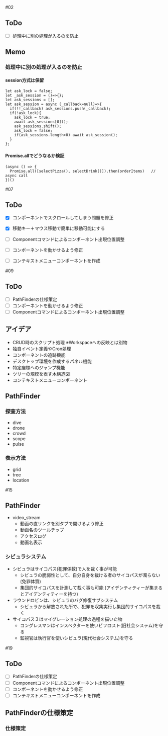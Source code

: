 #02
## ToDo
- [ ] 処理中に別の処理が入るのを防止

## Memo
### 処理中に別の処理が入るのを防止
#### session方式は保留
```
let ask_lock = false;
let _ask_session = ()=>{};
let ask_sessions = [];
let ask_session = async (_callback=null)=>{
  if(!!_callback) ask_sessions.push(_callback);
  if(!ask_lock){
    ask_lock = true;
    await ask_sessions[0]();
    ask_sessions.shift();
    ask_lock = false;
    if(ask_sessions.length>0) await ask_session();
  }
};
```
#### Promise.allでどうなるか検証
```
(async () => {
  Promise.all([selectPizza(), selectDrink()]).then(orderItems)   // async call
})()
```

#07
## ToDo
- [x] コンポーネントでスクロールしてしまう問題を修正
- [x] 移動キー＋マウス移動で簡単に移動可能にする
- [ ] Componentコマンドによるコンポーネント出現位置調整
- [ ] コンポーネントを動かせるよう修正
- [ ] コンテキストメニューコンポーネントを作成


#09
## ToDo
- [ ] PathFinderの仕様策定
- [ ] コンポーネントを動かせるよう修正
- [ ] Componentコマンドによるコンポーネント出現位置調整

## アイデア
- CRUD時のスクリプト処理 ※Workspaceへの反映とは別物
- 独自イベント定義やCron処理
- コンポーネントの追跡機能
- デスクトップ環境を作成するパネル機能
- 特定座標へのジャンプ機能
- ツリーの規模を表す木構造図
- コンテキストメニューコンポーネント

## PathFinder
### 探査方法
- dive
- drone
 - crowd
 - scope
 - pulse
### 表示方法
- grid
- tree
- location

#15
## PathFinder
- video_stream
  - 動画の直リンクを別タブで開けるよう修正
  - 動画名のツールチップ
  - アクセスログ
  - 動画名表示

### シビュラシステム
- シビュラはサイコパス(犯罪係数)で人を裁く事が可能
  - シビュラの脆弱性として、自分自身を裁ける者のサイコパスが濁らない(免罪体質)
  - 集団的サイコパスを計測して裁く事も可能 (アイデンティティーが集まるとアイデンティティーを持つ)
- ラウンドロビンは、シビュラのバグ修復サブシステム
  - シビュラから解放された所で、犯罪を収集実行し集団的サイコパスを裁く
- サイコパス３はマイグレーション処理の過程を描いた物
  - コングレスマンはインスペクターを使いビフロスト(旧社会システム)を守る
  - 監視官は執行官を使いシビュラ(現代社会システム)を守る
  
#19
## ToDo
- [ ] PathFinderの仕様策定
- [ ] Componentコマンドによるコンポーネント出現位置調整
- [ ] コンポーネントを動かせるよう修正
- [ ] コンテキストメニューコンポーネントを作成

## PathFinderの仕様策定
### 仕様策定
